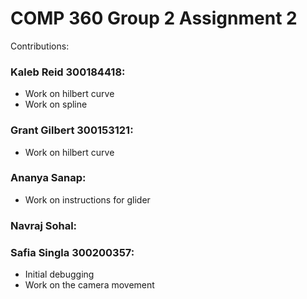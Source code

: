 # COMP 360 Group 2 Assignment 2
Contributions:

### Kaleb Reid 300184418:
* Work on hilbert curve
* Work on spline

### Grant Gilbert 300153121:
* Work on hilbert curve

### Ananya Sanap:
* Work on instructions for glider

### Navraj Sohal:

### Safia Singla 300200357:
* Initial debugging
* Work on the camera movement
